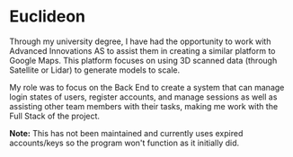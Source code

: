 # Euclideon

Through my university degree, I have had the opportunity to work with Advanced Innovations AS to assist them in creating a similar platform to Google Maps.
This platform focuses on using 3D scanned data (through Satellite or Lidar) to generate models to scale.

My role was to focus on the Back End to create a system that can manage login states of users, register accounts, and manage sessions as well as assisting other team members 
with their tasks, making me work with the Full Stack of the project.

**Note:** This has not been maintained and currently uses expired accounts/keys so the program won't function as it initially did.
